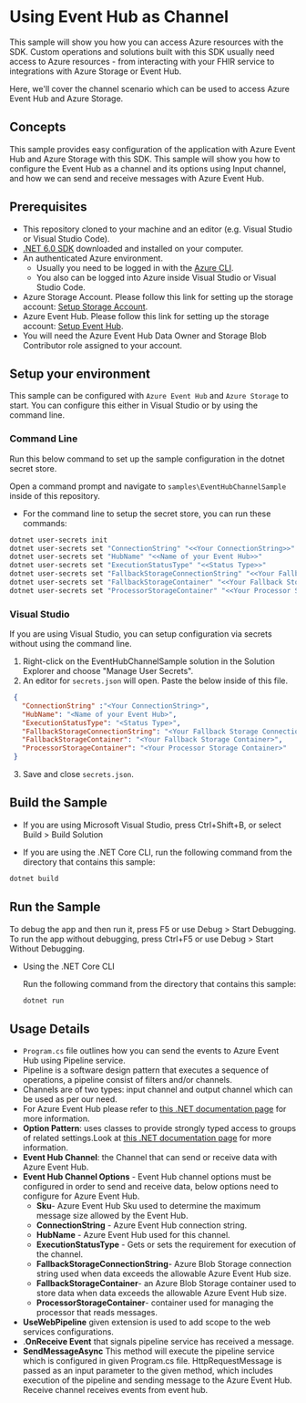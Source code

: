 # Using Event Hub as Channel

This sample will show you how you can access Azure resources with the SDK. Custom operations and solutions built with this SDK usually need access to Azure resources - from interacting with your FHIR service to integrations with Azure Storage or Event Hub.

Here, we'll cover the channel scenario which can be used to access Azure Event Hub and Azure Storage.

## Concepts

This sample provides easy configuration of the application with Azure Event Hub and Azure Storage with this SDK. This sample will show you how to configure the Event Hub as a channel and its options using Input channel, and how we can send and receive messages with Azure Event Hub. 

## Prerequisites

- This repository cloned to your machine and an editor (e.g. Visual Studio or Visual Studio Code).
- [.NET 6.0 SDK](https://dotnet.microsoft.com/download) downloaded and installed on your computer.
- An authenticated Azure environment.
  - Usually you need to be logged in with the [Azure CLI](https://docs.microsoft.com/cli/azure/).
  - You also can be logged into Azure inside Visual Studio or Visual Studio Code.
- Azure Storage Account. Please follow this link for setting up the storage account: [Setup Storage Account](https://docs.microsoft.com/azure/storage/common/storage-account-create?tabs=azure-portal). 
- Azure Event Hub. Please follow this link for setting up the storage account: [Setup Event Hub](https://docs.microsoft.com/azure/event-hubs/event-hubs-create).
- You will need the Azure Event Hub Data Owner and Storage Blob Contributor role assigned to your account.

## Setup your environment

This sample can be configured with `Azure Event Hub` and `Azure Storage` to start. You can configure this either in Visual Studio or by using the command line.

### Command Line

Run this below command to set up the sample configuration in the dotnet secret store.

Open a command prompt and navigate to `samples\EventHubChannelSample` inside of this repository.
- For the command line to setup the secret store, you can run these commands:

```bash
dotnet user-secrets init 
dotnet user-secrets set "ConnectionString" "<<Your ConnectionString>>"
dotnet user-secrets set "HubName" "<<Name of your Event Hub>>"
dotnet user-secrets set "ExecutionStatusType" "<<Status Type>>"
dotnet user-secrets set "FallbackStorageConnectionString" "<<Your Fallback Storage Connection String>>" 
dotnet user-secrets set "FallbackStorageContainer" "<<Your Fallback Storage Container>>" 
dotnet user-secrets set "ProcessorStorageContainer" "<<Your Processor Storage Container>>"
```

### Visual Studio

If you are using Visual Studio, you can setup configuration via secrets without using the command line.

 1. Right-click on the EventHubChannelSample solution in the Solution Explorer and choose "Manage User Secrets".
 2. An editor for `secrets.json` will open. Paste the below inside of this file.

 ```json
  {
    "ConnectionString" :"<Your ConnectionString>",
    "HubName": "<Name of your Event Hub>",
    "ExecutionStatusType": "<Status Type>",
    "FallbackStorageConnectionString": "<Your Fallback Storage Connection String>",
    "FallbackStorageContainer": "<Your Fallback Storage Container>", 
    "ProcessorStorageContainer": "<Your Processor Storage Container>"
  }
```
3. Save and close `secrets.json`.

## Build the Sample 

- If you are using Microsoft Visual Studio, press Ctrl+Shift+B, or select Build > Build Solution 

- If you are using the .NET Core CLI, run the following command from the directory that contains this sample: 

```bash
dotnet build
```

## Run the Sample 

To debug the app and then run it, press F5 or use Debug > Start Debugging. To run the app without debugging, press Ctrl+F5 or use Debug > Start Without Debugging. 

- Using the .NET Core CLI 

    Run the following command from the directory that contains this sample: 

    ```bash
    dotnet run
    ```
## Usage Details 

- `Program.cs` file outlines how you can send the events to Azure Event Hub using Pipeline service. 
- Pipeline is a software design pattern that executes a sequence of operations, a pipeline consist of filters and/or channels.
- Channels are of two types: input channel and output channel which can be used as per our need. 
- For Azure Event Hub please refer to [this .NET documentation page](https://docs.microsoft.com/azure/event-hubs/event-hubs-about) for more information.
- **Option Pattern**: uses classes to provide strongly typed access to groups of related settings.Look at [this .NET documentation page](https://docs.microsoft.com/en-us/aspnet/core/fundamentals/configuration/options?view=aspnetcore-6.0) for more information.
- **Event Hub Channel**: the Channel that can send or receive data with Azure Event Hub. 
- **Event Hub Channel Options** - Event Hub channel options must be configured in order to send and receive data, below options need to configure for Azure Event Hub.
  - **Sku**- Azure Event Hub Sku used to determine the maximum      message size allowed by the Event Hub. 
  - **ConnectionString** - Azure Event Hub connection string.
  - **HubName** - Azure Event Hub used for this channel.
  - **ExecutionStatusType** - Gets or sets the requirement for   execution of the channel.
  - **FallbackStorageConnectionString**- Azure Blob Storage connection string used when data exceeds the allowable Azure Event Hub size.
  - **FallbackStorageContainer**- an Azure Blob Storage container used to store data when data exceeds the allowable Azure Event Hub size.
  - **ProcessorStorageContainer**- container used for managing the processor that reads messages.
- **UseWebPipeline** given extension is used to add scope to the web services configurations. 
- <your service name>.**OnReceive Event** that signals pipeline service has received a message.
- **SendMessageAsync** This method will execute the pipeline service which is configured in given Program.cs file. HttpRequestMessage is passed as an input parameter to the given method, which includes execution of the pipeline and sending message to the Azure Event Hub. Receive channel receives events from event hub. 
